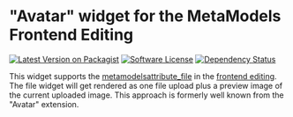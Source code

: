 # "Avatar" widget for the MetaModels Frontend Editing

[![Latest Version on Packagist][ico-version]][link-packagist]
[![Software License][ico-license]]()
[![Dependency Status][ico-dependencies]][link-dependencies]

This widget supports the [metamodelsattribute_file](https://github.com/MetaModels/attribute_file) in the [frontend
editing](https://github.com/MetaModels/contao-frontend-editing). The file widget will get rendered as one file upload
plus a preview image of the current uploaded image. This approach is formerly well known from the "Avatar" extension.

[ico-version]: https://img.shields.io/packagist/v/richardhj/metamodels-fee-widget-avatar.svg?style=flat-square
[ico-license]: https://img.shields.io/badge/license-LGPL-brightgreen.svg?style=flat-square
[ico-dependencies]: https://www.versioneye.com/php/richardhj:metamodels-fee-widget-avatar/badge.svg?style=flat-square

[link-packagist]: https://packagist.org/packages/richardhj/metamodels-fee-widget-avatar
[link-dependencies]: https://www.versioneye.com/php/richardhj:metamodels-fee-widget-avatar
